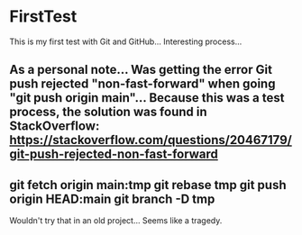 # FirstTest
This is my first test with Git and GitHub... Interesting process...

As a personal note... Was getting the error Git push rejected "non-fast-forward" when going "git push origin main"... Because this was a test process, the solution was found in StackOverflow: https://stackoverflow.com/questions/20467179/git-push-rejected-non-fast-forward
----
git fetch origin main:tmp
git rebase tmp
git push origin HEAD:main
git branch -D tmp
----
Wouldn't try that in an old project... Seems like a tragedy.
